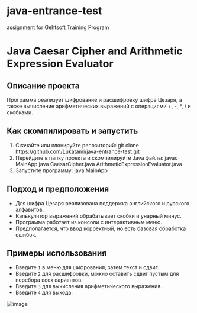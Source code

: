 # java-entrance-test
assignment for Gehtsoft Training Program

# Java Caesar Cipher and Arithmetic Expression Evaluator

## Описание проекта
Программа реализует шифрование и расшифровку шифра Цезаря, а также вычисление арифметических выражений с операциями +, -, *, / и скобками.

## Как скомпилировать и запустить
1. Скачайте или клонируйте репозиторий:
git clone https://github.com/Lukatami/java-entrance-test.git
2. Перейдите в папку проекта и скомпилируйте Java файлы:
javac MainApp.java CaesarCipher.java ArithmeticExpressionEvaluator.java
3. Запустите программу:
java MainApp

## Подход и предположения
- Для шифра Цезаря реализована поддержка английского и русского алфавитов.
- Калькулятор выражений обрабатывает скобки и унарный минус.
- Программа работает из консоли с интерактивным меню.
- Предполагается, что ввод корректный, но есть базовая обработка ошибок.

## Примеры использования
- Введите `1` в меню для шифрования, затем текст и сдвиг.
- Введите `2` для расшифровки, можно оставить сдвиг пустым для перебора всех вариантов.
- Введите `3` для вычисления арифметического выражения.
- Введите `4` для выхода.

![image](https://github.com/user-attachments/assets/9be9f193-100e-4357-87e7-ce60fbd06661)


